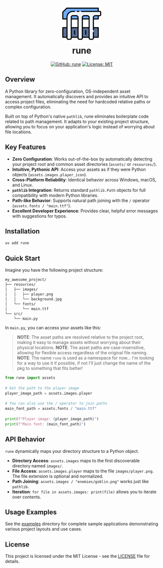 <h1 align="center">
    <img
        src="https://raw.githubusercontent.com/Yrrrrrf/manifold/main/resources/img/manifold.png"
        alt="Rune Icon"
        width="128" height="128"
        description="A rune that represents the concept of asset management."
    />
    <div align="center">rune</div>
</h1>

<div align="center">

<!-- todo: Update badges when the package is published on PyPI -->
<!-- [![PyPI version](https://img.shields.io/pypi/v/rune)](https://pypi.org/project/rune/) -->
[![GitHub: rune](https://img.shields.io/badge/GitHub-rune-181717?logo=github)](https://github.com/Yrrrrrf/manifold)
[![License: MIT](https://img.shields.io/badge/License-MIT-yellow.svg)](https://choosealicense.com/licenses/mit/)
<!-- [![Downloads](https://pepy.tech/badge/rune)](https://pepy.tech/project/rune) -->

</div>

## Overview

A Python library for zero-configuration, OS-independent asset management. It automatically discovers and provides an intuitive API to access project files, eliminating the need for hardcoded relative paths or complex configuration.

Built on top of Python's native `pathlib`, rune eliminates boilerplate code related to path management. It adapts to your existing project structure, allowing you to focus on your application's logic instead of worrying about file locations.

## Key Features

- **Zero Configuration**: Works out-of-the-box by automatically detecting your project root and common asset directories (`assets/` or `resources/`).
- **Intuitive, Pythonic API**: Access your assets as if they were Python objects (`assets.images.player_icon`).
- **Cross-Platform Reliability**: Identical behavior across Windows, macOS, and Linux.
- **`pathlib` Integration**: Returns standard `pathlib.Path` objects for full compatibility with modern Python libraries.
- **Path-like Behavior**: Supports natural path joining with the `/` operator (`assets.fonts / "main.ttf"`).
- **Excellent Developer Experience**: Provides clear, helpful error messages with suggestions for typos.

## Installation

```bash
uv add rune
```

## Quick Start

Imagine you have the following project structure:

```
my_awesome_project/
├── resources/
│   ├── images/
│   │   ├── player.png
│   │   └── background.jpg
│   └── fonts/
│       └── main.ttf
└── src/
    └── main.py
```

In `main.py`, you can access your assets like this:


> **NOTE**: The asset paths are resolved relative to the project root, making it easy to manage assets without worrying about their physical locations.
> **NOTE**: The asset paths are case-insensitive, allowing for flexible access regardless of the original file naming.
> **NOTE**: The name `rune` is used as a namespace for now... I'm looking for a way to use it if possible, if not I'll just change the name of the pkg to something that fits better!
```python
from rune import assets

# Get the path to the player image
player_image_path = assets.images.player

# You can also use the / operator to join paths
main_font_path = assets.fonts / "main.ttf"

print(f"Player image: {player_image_path}")
print(f"Main font: {main_font_path}")
```

## API Behavior

`rune` dynamically maps your directory structure to a Python object.

-   **Directory Access**: `assets.images` maps to the first discoverable directory named `images/`.
-   **File Access**: `assets.images.player` maps to the file `images/player.png`. The file extension is optional and normalized.
-   **Path Joining**: `assets.images / "enemies/goblin.png"` works just like `pathlib`.
-   **Iteration**: `for file in assets.images: print(file)` allows you to iterate over contents.

## Usage Examples

See the [examples](./examples) directory for complete sample applications demonstrating various project layouts and use cases.

## License

This project is licensed under the MIT License - see the [LICENSE](LICENSE) file for details.
